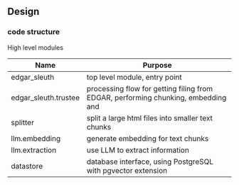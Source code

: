 ## Design

### code structure

High level modules

| Name                 | Purpose                                                                           |
| -------------------- | --------------------------------------------------------------------------------- |
| edgar_sleuth         | top level module, entry point                                                     |
| edgar_sleuth.trustee | processing flow for getting filing from EDGAR, performing chunking, embedding and | edgar | Deals with SEC EDGAR site, download file, cache locally |
| splitter             | split a large html files into smaller text chunks                                 |
| llm.embedding        | generate embedding for text chunks                                                |
| llm.extraction       | use LLM to extract information                                                    |
| datastore            | database interface, using PostgreSQL with pgvector extension                      |
